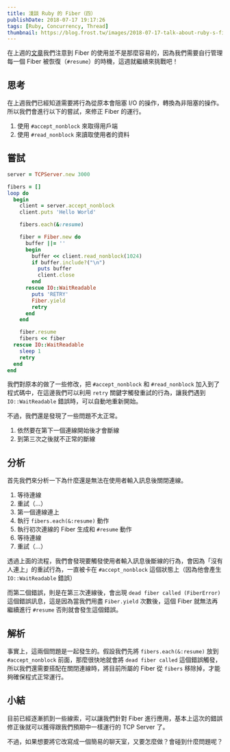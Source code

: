 ```yaml
---
title: 淺談 Ruby 的 Fiber（四）
publishDate: 2018-07-17 19:17:26
tags: [Ruby, Concurrency, Thread]
thumbnail: https://blog.frost.tw/images/2018-07-17-talk-about-ruby-s-fiber-part-4/thumbnail.jpg
---
```


在上週的[文章](https://blog.frost.tw/posts/2018/07/10/Talk-about-ruby-s-fiber-Part-3/)我們注意到 Fiber 的使用並不是那麼容易的，因為我們需要自行管理每一個 Fiber 被恢復（`#resume`）的時機，這週就繼續來挑戰吧！

<!--more-->

## 思考

在上週我們已經知道需要將行為從原本會阻塞 I/O 的操作，轉換為非阻塞的操作。所以我們會進行以下的嘗試，來修正 Fiber 的運行。

1. 使用 `#accept_nonblock` 來取得用戶端
2. 使用 `#read_nonblock` 來讀取使用者的資料

## 嘗試

```ruby
server = TCPServer.new 3000

fibers = []
loop do
  begin
    client = server.accept_nonblock
    client.puts 'Hello World'

    fibers.each(&:resume)

    fiber = Fiber.new do
      buffer ||= ''
      begin
        buffer << client.read_nonblock(1024)
        if buffer.include?("\n")
          puts buffer
          client.close
        end
      rescue IO::WaitReadable
        puts 'RETRY'
        Fiber.yield
        retry
      end
    end

    fiber.resume
    fibers << fiber
  rescue IO::WaitReadable
    sleep 1
    retry
  end
end
```

我們對原本的做了一些修改，把 `#accept_nonblock` 和 `#read_nonblock` 加入到了程式碼中，在這邊我們可以利用 `retry` 關鍵字觸發重試的行為，讓我們遇到 `IO::WaitReadable` 錯誤時，可以自動地重新開始。

不過，我們還是發現了一些問題不太正常。

1. 依然要在第下一個連線開始後才會斷線
2. 到第三次之後就不正常的斷線

## 分析

首先我們來分析一下為什麼還是無法在使用者輸入訊息後關閉連線。

1. 等待連線
2. 重試（...）
3. 第一個連線連上
4. 執行 `fibers.each(&:resume)` 動作
5. 執行初次連線的 Fiber 生成和 `#resume` 動作
6. 等待連線
7. 重試（...）

透過上面的流程，我們會發現要觸發使用者輸入訊息後斷線的行為，會因為「沒有人連上」的重試行為，一直被卡在 `#accept_nonblock` 這個狀態上（因為他會產生 `IO::WaitReadable` 錯誤）

而第二個錯誤，則是在第三次連線後，會出現 `dead fiber called (FiberError)` 這個錯誤訊息，這是因為當我們用盡 `Fiber.yield` 次數後，這個 Fiber 就無法再繼續進行 `#resume` 否則就會發生這個錯誤。

## 解析

事實上，這兩個問題是一起發生的。假設我們先將 `fibers.each(&:resume)` 放到 `#accept_nonblock` 前面，那麼很快地就會將 `dead fiber called` 這個錯誤觸發，所以我們還需要搭配在關閉連線時，將目前所屬的 Fiber 從 `fibers` 移除掉，才能夠確保程式正常運行。

## 小結

目前已經逐漸抓到一些線索，可以讓我們針對 Fiber 進行應用，基本上這次的錯誤修正後就可以獲得跟我們預期中一樣運行的 TCP Server 了。

不過，如果想要將它改寫成一個簡易的聊天室，又要怎麼做？會碰到什麼問題呢？

